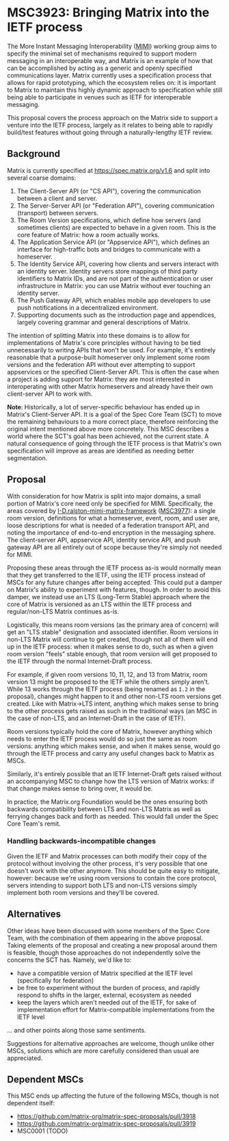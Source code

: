 # MSC3923: Bringing Matrix into the IETF process

The More Instant Messaging Interoperability ([MIMI](https://datatracker.ietf.org/wg/mimi/about/))
working group aims to specify the minimal set of mechanisms required to support modern messaging
in an interoperable way, and Matrix is an example of how that can be accomplished by acting as a
generic and openly specified communications layer. Matrix currently uses a specification process
that allows for rapid prototyping, which the ecosystem relies on: it is important to Matrix to
maintain this highly dynamic approach to specification while still being able to participate in
venues such as IETF for interoperable messaging.

This proposal covers the process approach on the Matrix side to support a venture into the IETF
process, largely as it relates to being able to rapidly build/test features without going through
a naturally-lengthy IETF review.

## Background

Matrix is currently specified at https://spec.matrix.org/v1.6 and split into several coarse domains:

1. The Client-Server API (or "CS API"), covering the communication between a client and server.
2. The Server-Server API (or "Federation API"), covering communication (transport) between servers.
3. The Room Version specifications, which define how servers (and sometimes clients) are expected to
   behave in a given room. This is the core feature of Matrix: how a room actually works.
4. The Application Service API (or "Appservice API"), which defines an interface for high-traffic bots
   and bridges to communicate with a homeserver.
5. The Identity Service API, covering how clients and servers interact with an identity server. Identity
   servers store mappings of third party identifiers to Matrix IDs, and are not part of the authentication
   or user infrastructure in Matrix: you can use Matrix without ever touching an identity server.
6. The Push Gateway API, which enables mobile app developers to use push notifications in a decentralized
   environment.
7. Supporting documents such as the introduction page and appendices, largely covering grammar and
   general descriptions of Matrix.

The intention of splitting Matrix into these domains is to allow for implementations of Matrix's core
principles without having to be tied unnecessarily to writing APIs that won't be used. For example, it's
entirely reasonable that a purpose-built homeserver only implement some room versions and the federation
API without ever attempting to support appservices or the specified Client-Server API. This is often
the case when a project is adding support for Matrix: they are most interested in interoperating with
other Matrix homeservers and already have their own client-server API to work with.

**Note**: Historically, a lot of server-specific behaviour has ended up in Matrix's Client-Server API.
It is a goal of the Spec Core Team (SCT) to move the remaining behaviours to a more correct place,
therefore reinforcing the original intent mentioned above more concretely. This MSC describes a world
where the SCT's goal has been achieved, not the current state. A natural consequence of going through
the IETF process is that Matrix's own specification will improve as areas are identified as needing
better segmentation.

## Proposal

With consideration for how Matrix is split into major domains, a small portion of Matrix's core need
only be specified for MIMI. Specifically, the areas covered by
[I-D.ralston-mimi-matrix-framework](https://datatracker.ietf.org/doc/draft-ralston-mimi-matrix-framework/)
([MSC3977](https://github.com/matrix-org/matrix-spec-proposals/pull/3977)): a single room version,
definitions for what a homeserver, event, room, and user are, loose descriptions for what is needed
of a federation transport API, and noting the importance of end-to-end encryption in the messaging
sphere. The client-server API, appservice API, identity service API, and push gateway API are all
entirely out of scope because they're simply not needed for MIMI.

Proposing these areas through the IETF process as-is would normally mean that they get transferred
to the IETF, using the IETF process instead of MSCs for any future changes after being accepted.
This could put a damper on Matrix's ability to experiment with features, though. In order to avoid
this damper, we instead use an LTS (Long-Term Stable) approach where the core of Matrix is versioned
as an LTS within the IETF process and regular/non-LTS Matrix continues as-is.

Logistically, this means room versions (as the primary area of concern) will get an "LTS stable"
designation and associated identifier. Room versions in non-LTS Matrix will continue to get created,
though not all of them will end up in the IETF process: when it makes sense to do, such as when a
given room version "feels" stable enough, that room version will get proposed to the IETF through
the normal Internet-Draft process.

For example, if given room versions 10, 11, 12, and 13 from Matrix, room version 13 might be proposed
to the IETF while the others simply aren't. While 13 works through the IETF process (being renamed
as `I.2` in the proposal), changes might happen to it and other non-LTS room versions get created.
Like with Matrix->LTS intent, anything which makes sense to bring to the other process gets raised
as such in the traditional ways (an MSC in the case of non-LTS, and an Internet-Draft in the case
of IETF).

Room versions typically hold the core of Matrix, however anything which needs to enter the IETF
process would do so just the same as room versions: anything which makes sense, and when it makes
sense, would go through the IETF process and carry any useful changes back to Matrix as MSCs.

Similarly, it's entirely possible that an IETF Internet-Draft gets raised without an accompanying
MSC to change how the LTS version of Matrix works: if that change makes sense to bring over, it
would be.

In practice, the Matrix.org Foundation would be the ones ensuring both backwards compatibility
between LTS and non-LTS Matrix as well as ferrying changes back and forth as needed. This would
fall under the Spec Core Team's remit.

### Handling backwards-incompatible changes

Given the IETF and Matrix processes can both modify their copy of the protocol without involving the
other process, it's very possible that one doesn't work with the other anymore. This should be quite
easy to mitigate, however: because we're using room versions to contain the core protocol, servers
intending to support both LTS and non-LTS versions simply implement both room versions and they'll
be covered.

## Alternatives

Other ideas have been discussed with some members of the Spec Core Team, with the combination of them
appearing in the above proposal. Taking elements of the proposal and creating a new proposal around them
is feasible, though those approaches do not independently solve the concerns the SCT has. Namely, we'd
like to:

* have a compatible version of Matrix specified at the IETF level (specifically for federation)
* be free to experiment without the burden of process, and rapidly respond to shifts in the larger,
  external, ecosystem as needed
* keep the layers which aren't needed out of the IETF, for sake of implementation effort for Matrix-compatible
  implementations from the IETF level

... and other points along those same sentiments.

Suggestions for alternative approaches are welcome, though unlike other MSCs, solutions which are more
carefully considered than usual are appreciated.

## Dependent MSCs

This MSC ends up affecting the future of the following MSCs, though is not dependent itself:
* https://github.com/matrix-org/matrix-spec-proposals/pull/3918
* https://github.com/matrix-org/matrix-spec-proposals/pull/3919
* MSC0001 (TODO)
